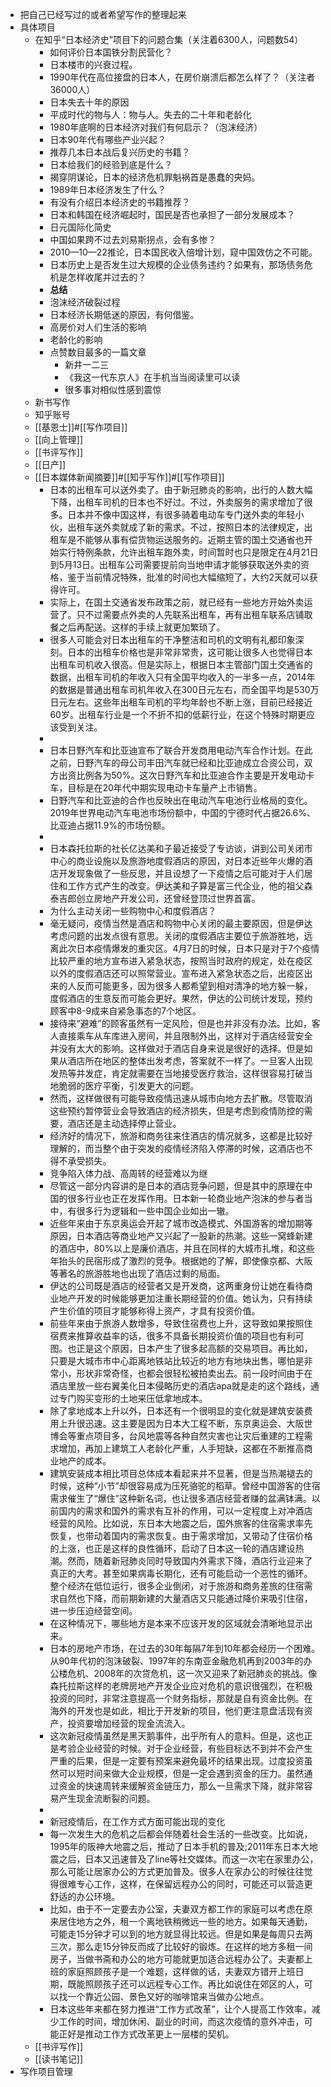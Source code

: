 - 把自己已经写过的或者希望写作的整理起来
- 具体项目
    - 在知乎“日本经济史”项目下的问题合集（关注着6300人，问题数54）
        - 如何评价日本国铁分割民营化？
        - 日本楼市的兴衰过程。
        - 1990年代在高位接盘的日本人，在房价崩溃后都怎么样了？（关注者36000人）
        - 日本失去十年的原因
        - 平成时代的物与人：物与人。失去的二十年和老龄化
        - 1980年底啊的日本经济对我们有何启示？（泡沫经济）
        - 日本90年代有哪些产业兴起？
        - 推荐几本日本战后复兴历史的书籍？
        - 日本给我们的经验到底是什么？
        - 揭穿阴谋论，日本的经济危机罪魁祸首是愚蠢的央妈。
        - 1989年日本经济发生了什么？
        - 有没有介绍日本经济史的书籍推荐？
        - 日本和韩国在经济崛起时，国民是否也承担了一部分发展成本？
        - 日元国际化简史
        - 中国如果跨不过去刘易斯拐点，会有多惨？
        - 2010—10—22推论，日本国民收入倍增计划，窥中国效仿之不可能。
        - 日本历史上是否发生过大规模的企业债务违约？如果有，那场债务危机是怎样收尾并过去的？
        - **总结**
        - 泡沫经济破裂过程
        - 日本经济长期低迷的原因，有何借鉴。
        - 高房价对人们生活的影响
        - 老龄化的影响
        - 点赞数目最多的一篇文章
            - 新井一二三
            - 《我这一代东京人》在手机当当阅读里可以读
            - 很多事对相似性感到震惊
    - 新书写作
    - 知乎账号
    - [[基恩士]]#[[写作项目]]
    - [[向上管理]]
    - [[书评写作]]
    - [[日产]]
    - [[日本媒体新闻摘要]]#[[知乎写作]]#[[写作项目]]
        - 日本的出租车可以送外卖了。由于新冠肺炎的影响，出行的人数大幅下降，出租车司机的日本也不好过。不过，外卖服务的需求增加了很多。日本并不像中国这样，有很多骑着电动车专门送外卖的年轻小伙，出租车送外卖就成了新的需求。不过，按照日本的法律规定，出租车是不能够从事有偿货物运送服务的。近期主管的国土交通省也开始实行特例条款，允许出租车跑外卖，时间暂时也只是限定在4月21日到5月13日。出租车公司需要提前向当地申请才能够获取送外卖的资格，鉴于当前情况特殊，批准的时间也大幅缩短了，大约2天就可以获得许可。
        - 实际上，在国土交通省发布政策之前，就已经有一些地方开始外卖运营了。只不过需要点外卖的人先联系出租车，再有出租车联系店铺取餐之后再配送。这样的手续上就更加繁琐了。
        - 很多人可能会对日本出租车的干净整洁和司机的文明有礼都印象深刻。日本的出租车价格也是非常非常贵，这可能让很多人也觉得日本出租车司机收入很高。但是实际上，根据日本主管部门国土交通省的数据，出租车司机的年收入只有全国平均收入的一半多一点，2014年的数据是普通出租车司机年收入在300日元左右，而全国平均是530万日元左右。这些年出租车司机的平均年龄也不断上涨，目前已经接近60岁。出租车行业是一个不折不扣的低薪行业，在这个特殊时期更应该受到关注。
        - 
        - 日本日野汽车和比亚迪宣布了联合开发商用电动汽车合作计划。在此之前，日野汽车的母公司丰田汽车就已经和比亚迪成立合资公司，双方出资比例各为50%。这次日野汽车和比亚迪合作主要是开发电动卡车，目标是在20年代中期实现电动卡车量产上市销售。
        - 日野汽车和比亚迪的合作也反映出在电动汽车电池行业格局的变化。2019年世界电动汽车电池市场份额中，中国的宁德时代占据26.6%、比亚迪占据11.9%的市场份额。
        -  
        - 日本森托拉斯的社长亿达美和子最近接受了专访谈，讲到公司关闭市中心的商业设施以及旅游地度假酒店的原因，对日本近些年火爆的酒店开发现象做了一些反思，并且设想了一下疫情之后可能对于人们居住和工作方式产生的改变。伊达美和子算是富三代企业，他的祖父森泰吉郎创立房地产开发公司，还曾经登顶过世界首富。
        - 为什么主动关闭一些购物中心和度假酒店？
        - 毫无疑问，疫情当然是酒店和购物中心关闭的最主要原因，但是伊达考虑问题的出发点很有意思。关闭的度假酒店主要位于旅游胜地，远离此次日本疫情爆发的重灾区。4月7日的时候，日本只是对于7个疫情比较严重的地方宣布进入紧急状态，按照当时政府的规定，处在疫区以外的度假酒店还可以照常营业。宣布进入紧急状态之后，出疫区出来的人反而可能更多，因为很多人都希望到相对清净的地方躲一躲，度假酒店的生意反而可能会更好。果然，伊达的公司统计发现，预约顾客中8-9成来自紧急事态的7个地区。
        - 接待来“避难”的顾客虽然有一定风险，但是也并非没有办法。比如，客人直接乘车从车库进入房间，并且限制外出，这样对于酒店经营安全并没有太大的影响。这样做对于酒店自身来说是很好的选择。但是如果从酒店所在地区的整体出发考虑，答案就不一样了。一旦客人出现发热等并发症，肯定就需要在当地接受医疗救治，这样很容易打破当地脆弱的医疗平衡，引发更大的问题。
        - 然而，这样做很有可能导致疫情迅速从城市向地方去扩散。尽管取消这些预约暂停营业会导致酒店的经济损失，但是考虑到疫情防控的需要，酒店还是主动选择停止营业。
        - 经济好的情况下，旅游和商务往来住酒店的情况就多，这都是比较好理解的，而当整个由于突发的疫情经济陷入停滞的时候，这酒店也不得不承受损失。
        - 竞争陷入体力战、高周转的经营难以为继
        - 尽管这一部分内容讲的是日本的酒店竞争问题，但是其中的原理在中国的很多行业也正在发挥作用。日本新一轮商业地产泡沫的参与者当中，有很多行为逻辑和一些中国企业如出一辙。
        - 近些年来由于东京奥运会开起了城市改造模式、外国游客的增加期等原因，日本酒店等商业地产又兴起了一股新的热潮。这些一窝蜂新建的酒店中，80%以上是廉价酒店，并且在同样的大城市扎堆，和这些年抬头的民宿形成了激烈的竞争。根据她的了解，即使像京都、大阪等著名的旅游胜地也出现了酒店过剩的局面。
        - 伊达的公司既是酒店的经营者又是开发商，这两重身份让她在看待商业地产开发的时候能够更加注重长期经营的价值。她认为，只有持续产生价值的项目才能够称得上资产，才具有投资价值。
        - 前些年来由于旅游人数增多，导致住宿费也上升，这导致如果按照住宿费来推算收益率的话，很多不具备长期投资价值的项目也有利可图。也正是这个原因，日本产生了很多起高额的交易项目。再比如，只要是大城市市中心距离地铁站比较近的地方有地块出售，哪怕是非常小，形状非常奇怪，也都会很轻松被拍卖出去。前一段时间由于在酒店里放一些右翼美化日本侵略历史的酒店apa就是走的这个路线，通过专门购买变形的土地来压低拿地成本。
        - 除了拿地成本上升以外，日本还有一个很明显的变化就是建筑安装费用上升很迅速。这主要是因为日本大工程不断，东京奥运会、大阪世博会等重点项目多，台风地震等各种自然灾害也让灾后重建的工程需求增加，再加上建筑工人老龄化严重，人手短缺，这都在不断推高商业地产的成本。
        - 建筑安装成本相比项目总体成本看起来并不显著，但是当热潮褪去的时候，这种“小节”却很容易成为压死骆驼的稻草。曾经中国游客的住宿需求催生了“爆住”这种新名词，也让很多酒店经营者赚的盆满钵满。以前国内的需求和国外的需求有互补的作用，可以一定程度上对冲酒店经营的风险。比如说，东日本大地震之后，国外旅客的住宿需求率先恢复，也带动着国内的需求恢复。由于需求增加，又带动了住宿价格的上涨，也正是这样的良性循环，启动了日本这一轮的酒店建设热潮。然而，随着新冠肺炎同时导致国内外需求下降，酒店行业迎来了真正的大考。甚至如果病毒长期化，还有可能启动一个恶性的循环。整个经济在低位运行，很多企业倒闭，对于旅游和商务差旅的住宿需求自然也下降，而前期新建的大量酒店又只能通过降价来吸引住宿，进一步压迫经营空间。
        - 在这种情况下，哪些地方是本来不应该开发的区域就会清晰地显示出来。
        - 日本的房地产市场，在过去的30年每隔7年到10年都会经历一个困难。从90年代初的泡沫破裂、1997年的东南亚金融危机再到2003年的办公楼危机、2008年的次贷危机，这一次又迎来了新冠肺炎的挑战。像森托拉斯这样的老牌房地产开发企业应对危机的意识很强烈，在积极投资的同时，非常注意提高一个财务指标，那就是自有资金比例。在海外的开发也是如此，相比于开发新的项目，他们更注意盘活现有资产，投资要增加经营的现金流流入。
        - 这次新冠疫情虽然是黑天鹅事件，出乎所有人的意料。但是，这也正是考验企业经营的时候。对于企业经营，有些目标达不到并不会产生严重的后果，但是一定要有预案来避免最坏的结果出现。过度投资虽然可以短时间来做大企业规模，但是一定会遇到资金的压力。虽然通过资金的快速周转来缓解资金链压力，那么一旦需求下降，就非常容易产生现金流断裂的问题。
        - 
        - 新冠疫情后，在工作方式方面可能出现的变化
        - 每一次发生大的危机之后都会伴随着社会生活的一些改变。比如说，1995年的阪神大地震之后，推动了日本手机的普及;2011年东日本大地震之后，日本又迅速普及了line等社交媒体。而这一次宅在家里办公，那么可能让居家办公的方式更加普及。很多人在家办公的时候往往觉得很难专心工作，这样，在保留远程办公的同时，可能还可以营造更舒适的办公环境。
        - 比如，由于不一定要去办公室，夫妻双方都工作的家庭可以考虑在原来居住地方之外，租一个离地铁稍微远一些的地方。如果每天通勤，可能走15分钟才可以到的地方就显得比较远。但是如果是每周只去两三次，那么走15分钟反而成了比较好的锻炼。在这样的地方多租一间房子，当做书斋和办公的地方可能就更加适合远程办公了。夫妻都上班的家庭照顾孩子是一个难题，这样做的话，夫妻双方错开上班日期，既能照顾孩子还可以远程专心工作。再比如说住在郊区的人，可以找一个靠近公园、景色又好的咖啡馆来当做办公地点。
        - 日本这些年来都在努力推进“工作方式改革”，让个人提高工作效率，减少工作的时间，增加休闲、副业的时间，而这次疫情的意外冲击，可能正好是推动工作方式改革更上一层楼的契机。
    - [[书评写作]]
    - [[读书笔记]]
- 写作项目管理
